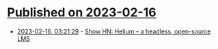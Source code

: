 # [Published on 2023-02-16](index.md)

* [2023-02-16, 03:21:29](https://news.ycombinator.com/item?id=34814579) - [Show HN: Helium – a headless, open-source LMS](https://github.com/thoughtindustries/helium)
